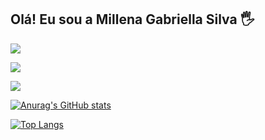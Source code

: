 ## Olá! Eu sou a Millena Gabriella Silva 🖐️


<a href = "mailto:millenagabriella997@gmail.com"><img src="https://img.shields.io/badge/Gmail-D14836?style=for-the-badge&logo=gmail&logoColor=white" target="_blank"></a>

<a href="https://www.linkedin.com/in/millena-gabriella-958982263/" target="_blank"><img src="https://img.shields.io/badge/-LinkedIn-%230077B5?style=for-the-badge&logo=linkedin&logoColor=white" target="_blank"></a> 

 <a href="https://instagram.com/_millena_gaby" target="_blank"><img src="https://img.shields.io/badge/-Instagram-%23E4405F?style=for-the-badge&logo=instagram&logoColor=white" target="_blank"></a>
 
[![Anurag's GitHub stats](https://github-readme-stats.vercel.app/api?username=MillenaGabriella)](https://github.com/anuraghazra/github-readme-stats) 

[![Top Langs](https://github-readme-stats.vercel.app/api/top-langs/?username=MillenaGabriella)](https://github.com/anuraghazra/github-readme-stats)

